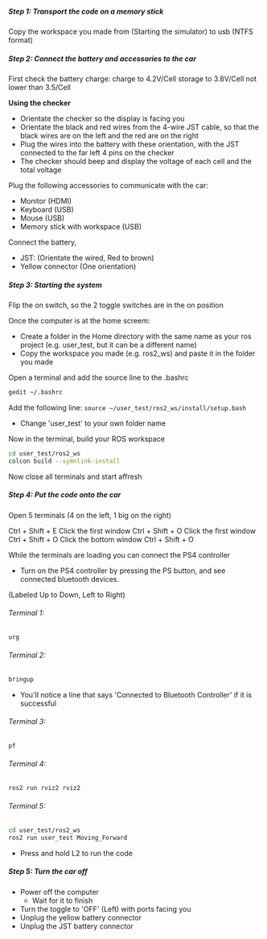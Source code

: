 
##### Step 1: Transport the code on a memory stick
Copy the workspace you made from (Starting the simulator) to usb (NTFS format)

##### Step 2: Connect the battery and accessories to the car
First check the battery charge:
charge to 4.2V/Cell
storage to 3.8V/Cell
not lower than 3.5/Cell

**Using the checker**
- Orientate the checker so the display is facing you
- Orientate the black and red wires from the 4-wire JST cable, so that the black wires are on the left and the red are on the right
- Plug the wires into the battery with these orientation, with the JST connected to the far left 4 pins on the checker
- The checker should beep and display the voltage of each cell and the total voltage

Plug the following accessories to communicate with the car:
- Monitor (HDMI)
- Keyboard (USB)
- Mouse (USB)
- Memory stick with workspace (USB)

Connect the battery, 
- JST: (Orientate the wired, Red to brown)
- Yellow connector (One orientation)

##### Step 3: Starting the system
Flip the on switch, so the 2 toggle switches are in the on position

Once the computer is at the home screem:
- Create a folder in the Home directory with the same name as your ros project (e.g. user_test, but it can be a different name)
- Copy the workspace you made (e.g. ros2_ws) and paste it in the folder you made

Open a terminal and add the source line to the .bashrc
```bash
gedit ~/.bashrc
```
Add the following line:
`source ~/user_test/ros2_ws/install/setup.bash`

- Change 'user_test' to your own folder name

Now in the terminal, build your ROS workspace
```bash
cd user_test/ros2_ws
colcon build --symnlink-install
```
Now close all terminals and start affresh

##### Step 4: Put the code onto the car
Open 5 terminals (4 on the left, 1 big on the right)

Ctrl + Shift + E
Click the first window
Ctrl + Shift + O
Click the first window
Ctrl + Shift + O
Click the bottom window
Ctrl + Shift + O

While the terminals are loading you can connect the PS4 controller
- Turn on the PS4 controller by pressing the PS button, and see connected bluetooth devices.

(Labeled Up to Down, Left to Right)
###### Terminal 1:
```bash
urg
```

###### Terminal 2:

```bash
bringup
```
- You'll notice a line that says 'Connected to Bluetooth Controller' if it is successful
###### Terminal 3:
```bash
pf
```
###### Terminal 4:
```bash
ros2 run rviz2 rviz2
```
###### Terminal 5:

```bash
cd user_test/ros2_ws
ros2 run user_test Moving_Forward
```

- Press and hold L2 to run the code

##### Step 5: Turn the car off

- Power off the computer
	- Wait for it to finish
- Turn the toggle to 'OFF' (Left) with ports facing you
- Unplug the yellow battery connector
- Unplug the JST battery connector
